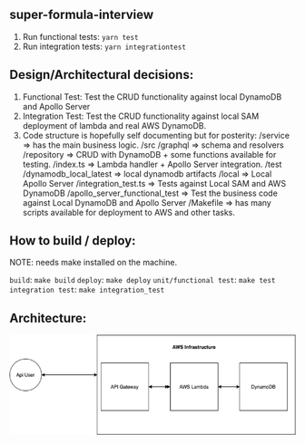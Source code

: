 super-formula-interview
------

1. Run functional tests: `yarn test`
2. Run integration tests: `yarn integrationtest`

Design/Architectural decisions:
----

1. Functional Test: Test the CRUD functionality against local DynamoDB and Apollo Server
2. Integration Test: Test the CRUD functionality against local SAM deployment of
   lambda and real AWS DynamoDB.
3. Code structure is hopefully self documenting but for posterity:
   /service => has the main business logic.
      /src
         /graphql => schema and resolvers
         /repository => CRUD with DynamoDB + some functions available for testing.
         /index.ts => Lambda handler + Apollo Server integration.
      /test
         /dynamodb_local_latest => local dynamodb artifacts
         /local => Local Apollo Server
         /integration_test.ts => Tests against Local SAM and AWS DynamoDB
         /apollo_server_functional_test => Test the business code against Local DynamoDB and Apollo Server
   /Makefile => has many scripts available for deployment to AWS and other tasks.


How to build / deploy:
---
NOTE: needs make installed on the machine.

`build`: `make build`
`deploy`: `make deploy`
`unit/functional test`: `make test`
`integration test`: `make integration_test`

Architecture:
---

![alt text](Architecture.png "Architecture")
